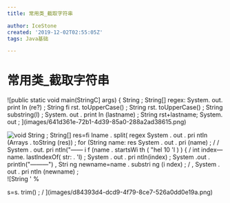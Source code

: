 ```yaml
---
title: 常用类_截取字符串

author: IceStone
created: '2019-12-02T02:55:05Z'
tags: Java基础

---
```


# 常用类_截取字符串

 
![public static void main(StringC] args) { 
String ; 
String[] regex: 
System. out. print In (re?) ; 
String 
fi rst. toUpperCase() ; 
String rst. toUpperCase() ; 
String substring(l) ; 
System. out . print In (lastname) ; 
String rst+lastname; 
System. out ; ](images/641d361e-72b1-4d39-85a0-288a2ad38615.png) 

![void 
String ; 
String[] res=fi Iname . split( regex 
System . out . pri ntIn (Arrays . toString (res)) ; 
for (String name: res 
System . out . pri (name) ; 
/ / System . out. pri ntln("—— 
i f (name . startsWi th ( "hel 10 'l ) ) { / 
int index—name. lastlndexOf( str: . 'l) ; 
System . out . pri ntln(index) ; 
System .out . println("———") , 
Stri ng 
newname=name . substri ng (i ndex) ; / , 
System . out . pri ntIn (newname) ; ](images/286a4f20-6fca-4eff-a90e-34bbf7de4151.png)![String ' % 

s=s. trim() ; / ](images/d84393d4-dcd9-4f79-8ce7-526a0dd0e19a.png)
